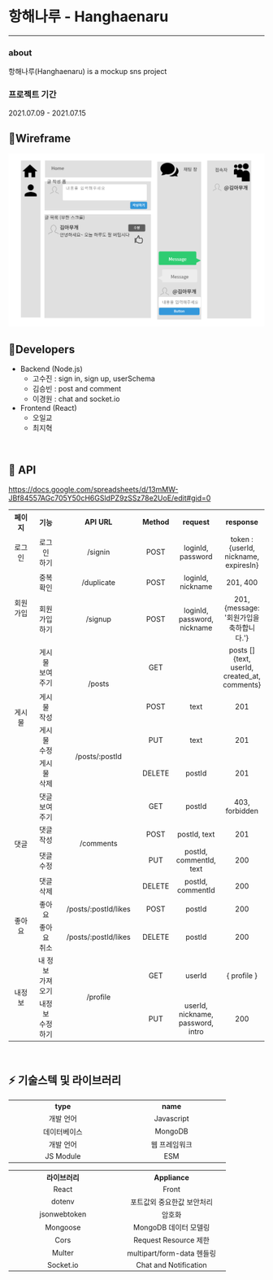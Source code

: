 # 항해나루 - Hanghaenaru
***
### about 
항해나루(Hanghaenaru) is a mockup sns project    
  
### 프로젝트 기간   
2021.07.09 - 2021.07.15
<br>

##  📌Wireframe

<!-- https://ovenapp.io/view/x1MRnikLCmad6COoQmYy1sRBdBObMDRL#QFJkC -->
<img src="static/naruwire.PNG" alt="My Image">


##  🤝Developers

- Backend (Node.js)
  - 고수진 : sign in, sign up, userSchema
  - 김승빈 : post and comment
  - 이경원 : chat and socket.io
- Frontend (React)
  - 오일교
  - 최지혁
<br>

##  🌟 API

https://docs.google.com/spreadsheets/d/13mMW-JBf84557AGc705Y50cH6GSldPZ9zSSz78e2UoE/edit#gid=0


<table width = "1000" style="text-align:center;" >
  <tr>
    <th width = "100" style="word-break:break-all">페이지</th>
    <th width = "100">기능</th>
    <th width = "200">API URL</th>
    <th>Method</th>
    <th>request</th>
    <th>response</th>
  </tr>
  <tr>
    <td  style="word-break:break-all">로그인</td>
    <td>로그인<br>하기</td>
    <td>/signin</td>
    <td>POST</td>
    <td>loginId, password</td>
    <td>token : {userId, nickname, expiresIn}</td>
  </tr>
  <tr>
    <td rowspan="2">회원가입</td>
    <td>중복확인</td>
    <td>/duplicate</td>
    <td>POST</td>
    <td>loginId, nickname</td>
    <td>201, 400</td>
  </tr>
   <tr>
    <td>회원가입<br>하기</td>
    <td>/signup</td>
    <td>POST</td>
    <td>loginId, password, nickname</td>
    <td>201, {message: '회원가입을 축하합니다.'}</td>
  </tr>

  <tr>
    <td rowspan="4">게시물</td>
    <td>게시물<br>보여주기</td>
    <td  rowspan="2">/posts</td>
    <td>GET</td>
    <td></td>
    <td>posts [] {text, userId, created_at, comments}</td>
  </tr>
   <tr>
    <td>게시물<br>작성</td>
    <td>POST</td>
    <td>text</td>
    <td>201</td>
  </tr>
  <tr>
    <td>게시물<br>수정</td>
    <td  rowspan="2">/posts/:postId</td>
    <td>PUT</td>
    <td>text</td>
    <td>201</td>
  </tr>
   <tr>
    <td>게시물<br>삭제</td>
    <td>DELETE</td>
    <td>postId</td>
    <td>201</td>
  </tr>


 <tr>
    <td rowspan="4">댓글</td>
    <td>댓글<br>보여주기</td>
    <td  rowspan="4">/comments</td>
    <td>GET</td>
    <td>postId</td>
    <td>403, forbidden</td>
  </tr>
  <tr>
    <td>댓글 작성</td>
    <td>POST</td>
    <td>postId, text</td>
    <td>201</td>
  </tr>
  <tr>
    <td>댓글 수정</td>
    <td>PUT</td>
    <td>postId, commentId, text</td>
    <td>200</td>
  </tr>
  <tr>
    <td>댓글 삭제</td>
    <td>DELETE</td>
    <td>postId, commentId</td>
    <td>200</td>
  </tr>

  <tr>
    <td rowspan="2">좋아요</td>
    <td>좋아요</td>
    <td>/posts/:postId/likes</td>
    <td>POST</td>
    <td>postId</td>
    <td>200</td>
  </tr>
  <tr>
    <td>좋아요<br>취소</td>
    <td >/posts/:postId/likes</td>
    <td>DELETE</td>
    <td>postId</td>
    <td>200</td>
  </tr>

  <tr>
    <td rowspan="2">내정보</td>
    <td>내 정보<br>가져오기</td>
    <td rowspan="2">/profile</td>
    <td>GET</td>
    <td>userId</td>
    <td>{ profile }</td>
  </tr>
  <tr>
    <td>내정보<br>수정하기</td>
    <td>PUT</td>
    <td>userId, nickname, password, intro </td>
    <td>200</td>
  </tr>
</table>
<br>

## ⚡ 기술스텍 및 라이브러리

<table width = "400" style="text-align:center; " >
  <tr>
    <th width = "200" >type</th>
    <th width = "200">name</th>

  </tr>
  <tr>
    <td >개발 언어</td>
    <td>Javascript</td>
  </tr>
  <tr>
    <td >데이터베이스</td>
    <td>MongoDB</td>
  </tr>
  <tr>
    <td >개발 언어</td>
    <td>웹 프레임워크</td>
  </tr>
  <tr>
    <td >JS Module</td>
    <td>ESM</td>
  </tr>
</table>


<table width = "400" style="text-align:center; " >
  <tr>
    <th width = "200" >라이브러리</th>
    <th width = "200">Appliance</th>

  </tr>
  <tr>
    <td >React</td>
    <td>Front</td>
  </tr>
  <tr>
    <td >dotenv</td>
    <td>포트값외 중요한값 보안처리</td>
  </tr>
  <tr>
    <td >jsonwebtoken</td>
    <td>암호화</td>
  </tr>
  <tr>
    <td >Mongoose</td>
    <td>MongoDB 데이터 모델링</td>
  </tr>
  <tr>
    <td >Cors</td>
    <td>Request Resource 제한</td>
  </tr>
  <tr>
    <td >Multer</td>
    <td>multipart/form-data 헨들링</td>
  </tr>
  <tr>
    <td >Socket.io</td>
    <td>Chat and Notification</td>
  </tr>
</table>
